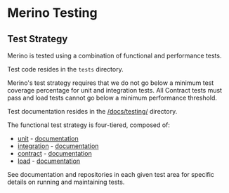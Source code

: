 
# Merino Testing

## Test Strategy

Merino is tested using a combination of functional and performance tests.

Test code resides in the `tests` directory.

Merino's test strategy requires that we do not go below a minimum test coverage percentage for unit and integration tests.
All Contract tests must pass and load tests cannot go below a minimum performance threshold.

Test documentation resides in the [/docs/testing/][test_docs_dir] directory.

The functional test strategy is four-tiered, composed of: 

- [unit][unit_tests] - [documentation][unit_tests_docs]
- [integration][integration_tests] - [documentation][integration_tests_docs]
- [contract][contract_tests] - [documentation][contract_tests_docs]
- [load][load_tests] - [documentation][load_tests_docs]

See documentation and repositories in each given test area for specific details on running and maintaining tests.

[test_dir]: https://github.com/mozilla-services/merino-py/tree/main/tests
[test_docs_dir]: ./index.md
[unit_tests]: https://github.com/mozilla-services/merino-py/tree/main/tests/unit
[unit_tests_docs]: ./unit-tests.md
[integration_tests]: https://github.com/mozilla-services/merino-py/tree/main/tests/integration
[integration_tests_docs]: ./integration-tests.md
[contract_tests]: https://github.com/mozilla-services/merino-py/tree/main/tests/contract
[contract_tests_docs]: ./contract-tests/index.md
[load_tests]: https://github.com/mozilla-services/merino-py/tree/main/tests/load
[load_tests_docs]: ./load-tests.md